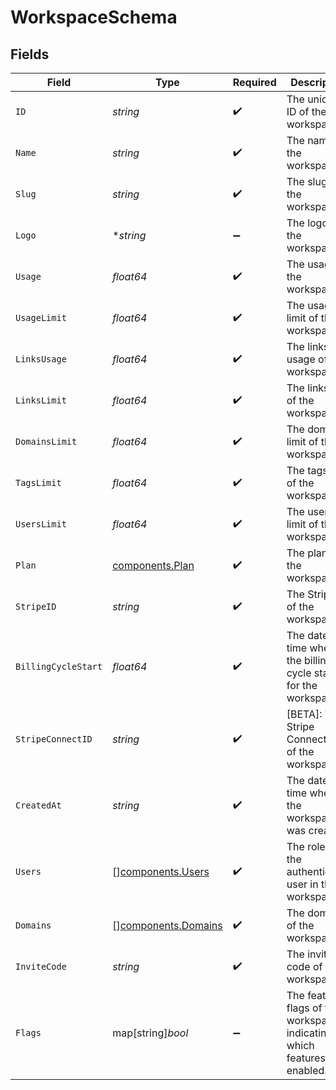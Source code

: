 # WorkspaceSchema


## Fields

| Field                                                                      | Type                                                                       | Required                                                                   | Description                                                                |
| -------------------------------------------------------------------------- | -------------------------------------------------------------------------- | -------------------------------------------------------------------------- | -------------------------------------------------------------------------- |
| `ID`                                                                       | *string*                                                                   | :heavy_check_mark:                                                         | The unique ID of the workspace.                                            |
| `Name`                                                                     | *string*                                                                   | :heavy_check_mark:                                                         | The name of the workspace.                                                 |
| `Slug`                                                                     | *string*                                                                   | :heavy_check_mark:                                                         | The slug of the workspace.                                                 |
| `Logo`                                                                     | **string*                                                                  | :heavy_minus_sign:                                                         | The logo of the workspace.                                                 |
| `Usage`                                                                    | *float64*                                                                  | :heavy_check_mark:                                                         | The usage of the workspace.                                                |
| `UsageLimit`                                                               | *float64*                                                                  | :heavy_check_mark:                                                         | The usage limit of the workspace.                                          |
| `LinksUsage`                                                               | *float64*                                                                  | :heavy_check_mark:                                                         | The links usage of the workspace.                                          |
| `LinksLimit`                                                               | *float64*                                                                  | :heavy_check_mark:                                                         | The links limit of the workspace.                                          |
| `DomainsLimit`                                                             | *float64*                                                                  | :heavy_check_mark:                                                         | The domains limit of the workspace.                                        |
| `TagsLimit`                                                                | *float64*                                                                  | :heavy_check_mark:                                                         | The tags limit of the workspace.                                           |
| `UsersLimit`                                                               | *float64*                                                                  | :heavy_check_mark:                                                         | The users limit of the workspace.                                          |
| `Plan`                                                                     | [components.Plan](../../models/components/plan.md)                         | :heavy_check_mark:                                                         | The plan of the workspace.                                                 |
| `StripeID`                                                                 | *string*                                                                   | :heavy_check_mark:                                                         | The Stripe ID of the workspace.                                            |
| `BillingCycleStart`                                                        | *float64*                                                                  | :heavy_check_mark:                                                         | The date and time when the billing cycle starts for the workspace.         |
| `StripeConnectID`                                                          | *string*                                                                   | :heavy_check_mark:                                                         | [BETA]: The Stripe Connect ID of the workspace.                            |
| `CreatedAt`                                                                | *string*                                                                   | :heavy_check_mark:                                                         | The date and time when the workspace was created.                          |
| `Users`                                                                    | [][components.Users](../../models/components/users.md)                     | :heavy_check_mark:                                                         | The role of the authenticated user in the workspace.                       |
| `Domains`                                                                  | [][components.Domains](../../models/components/domains.md)                 | :heavy_check_mark:                                                         | The domains of the workspace.                                              |
| `InviteCode`                                                               | *string*                                                                   | :heavy_check_mark:                                                         | The invite code of the workspace.                                          |
| `Flags`                                                                    | map[string]*bool*                                                          | :heavy_minus_sign:                                                         | The feature flags of the workspace, indicating which features are enabled. |